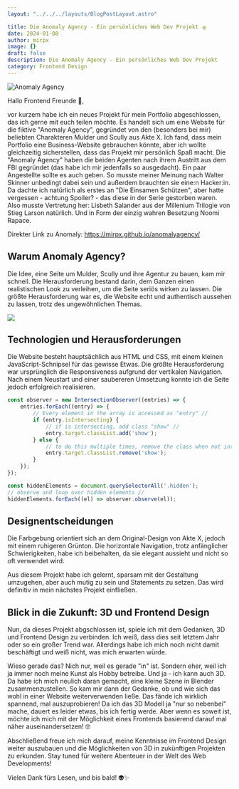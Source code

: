 ```yaml
---
layout: "../../../layouts/BlogPostLayout.astro"

title: Die Anomaly Agency - Ein persönliches Web Dev Projekt 🛸
date: 2024-01-08
author: mirpx
image: {}
draft: false
description: Die Anomaly Agency - Ein persönliches Web Dev Projekt 
category: Frontend Design
---
```

![Anomaly Agency](/img/anomalyagency.png)

Hallo Frontend Freunde 👋,

vor kurzem habe ich ein neues Projekt für mein Portfolio abgeschlossen, das ich gerne mit euch teilen möchte. Es handelt sich um eine Website für die fiktive "Anomaly Agency", gegründet von den (besonders bei mir) beliebten Charakteren Mulder und Scully aus Akte X. Ich fand, dass mein Portfolio eine Business-Website gebrauchen könnte, aber ich wollte gleichzeitig sicherstellen, dass das Projekt mir persönlich Spaß macht. Die "Anomaly Agency" haben die beiden Agenten nach ihrem Austritt aus dem FBI gegründet (das habe ich mir jedenfalls so ausgedacht). Ein paar Angestellte sollte es auch geben. So musste meiner Meinung nach Walter Skinner unbedingt dabei sein und außerdem brauchten sie eine:n Hacker:in. Da dachte ich natürlich als erstes an "Die Einsamen Schützen", aber hatte vergessen - achtung Spoiler? - das diese in der Serie gestorben waren. Also musste Vertretung her: Lisbeth Salander aus der Millenium Trilogie von Stieg Larson natürlich. Und in Form der einzig wahren Besetzung Noomi Rapace.

Direkter Link zu Anomaly: https://mirpx.github.io/anomalyagency/

## Warum Anomaly Agency?

Die Idee, eine Seite um Mulder, Scully und ihre Agentur zu bauen, kam mir schnell. Die Herausforderung bestand darin, dem Ganzen einen realistischen Look zu verleihen, um die Seite seriös wirken zu lassen. Die größte Herausforderung war es, die Website echt und authentisch aussehen zu lassen, trotz des ungewöhnlichen Themas.

<img src="https://media.giphy.com/media/v1.Y2lkPTc5MGI3NjExZ3FjdG5lcXlmZ2hpZXYwdzk3bW1neTlyenduYXc0YjB2amZqNWx4bCZlcD12MV9pbnRlcm5hbF9naWZfYnlfaWQmY3Q9Zw/l2JHZkNAJMTYCQRhe/giphy.gif">

## Technologien und Herausforderungen

Die Website besteht hauptsächlich aus HTML und CSS, mit einem kleinen JavaScript-Schnipsel für das gewisse Etwas. Die größte Herausforderung war ursprünglich die Responsiveness aufgrund der vertikalen Navigation. Nach einem Neustart und einer saubereren Umsetzung konnte ich die Seite jedoch erfolgreich realisieren.

```javascript
const observer = new IntersectionObserver((entries) => {
    entries.forEach((entry) => {
        // Every element in the array is accessed as "entry" //
        if (entry.isIntersecting) { 
            // if is intersecting, add class "show" //
            entry.target.classList.add('show');
        } else {
            // to do this multiple times, remove the class when not intersecting //
            entry.target.classList.remove('show');
        }
    });
});

const hiddenElements = document.querySelectorAll('.hidden');
// observe and loop over hidden elements //
hiddenElements.forEach((el) => observer.observe(el));
```

## Designentscheidungen

Die Farbgebung orientiert sich an dem Original-Design von Akte X, jedoch mit einem ruhigeren Grünton. Die horizontale Navigation, trotz anfänglicher Schwierigkeiten, habe ich beibehalten, da sie elegant aussieht und nicht so oft verwendet wird.

Aus diesem Projekt habe ich gelernt, sparsam mit der Gestaltung umzugehen, aber auch mutig zu sein und Statements zu setzen. Das wird definitiv in mein nächstes Projekt einfließen.

## Blick in die Zukunft: 3D und Frontend Design

Nun, da dieses Projekt abgschlossen ist, spiele ich mit dem Gedanken, 3D und Frontend Design zu verbinden. Ich weiß, dass dies seit letztem Jahr oder so ein großer Trend war. Allerdings habe ich mich noch nicht damit beschäftigt und weiß nicht, was mich erwarten würde.

Wieso gerade das? Nich nur, weil es gerade "in" ist. Sondern eher, weil ich ja immer noch meine Kunst als Hobby betreibe. Und ja - ich kann auch 3D. Da habe ich mich neulich daran gemacht, eine kleine Szene in Blender zusammenzustellen. So kam mir dann der Gedanke, ob und wie sich das wohl in einer Website weiterverwenden ließe. Das fände ich wirklich spannend, mal auszuprobieren! Da ich das 3D Modell ja "nur so nebenbei" mache, dauert es leider etwas, bis ich fertig werde. Aber wenn es soweit ist, möchte ich mich mit der Möglichkeit eines Frontends basierend darauf mal näher auseinandersetzen! 🤓

Abschließend freue ich mich darauf, meine Kenntnisse im Frontend Design weiter auszubauen und die Möglichkeiten von 3D in zukünftigen Projekten zu erkunden. Stay tuned für weitere Abenteuer in der Welt des Web Developments!

Vielen Dank fürs Lesen, und bis bald! 👽✨